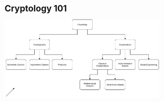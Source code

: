 # Cryptology 101

![image](https://raw.githubusercontent.com/aleksandar-todorovic/notes/master/images/cryptology_and_its_branches.png)
